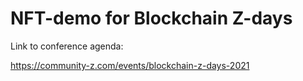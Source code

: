 # NFT-demo for Blockchain Z-days

Link to conference agenda:

https://community-z.com/events/blockchain-z-days-2021
